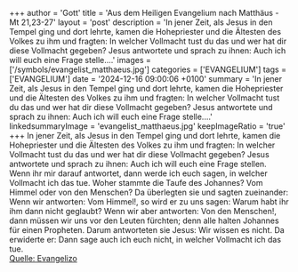 +++
author = 'Gott'
title = 'Aus dem Heiligen Evangelium nach Matthäus - Mt 21,23-27'
layout = 'post'
description = 'In jener Zeit, als Jesus in den Tempel ging und dort lehrte, kamen die Hohepriester und die Ältesten des Volkes zu ihm und fragten: In welcher Vollmacht tust du das und wer hat dir diese Vollmacht gegeben? Jesus antwortete und sprach zu ihnen: Auch ich will euch eine Frage stelle....'
images = ['/symbols/evangelist_matthaeus.jpg']
categories = ['EVANGELIUM']
tags = ['EVANGELIUM']
date = '2024-12-16 09:00:06 +0100'
summary = 'In jener Zeit, als Jesus in den Tempel ging und dort lehrte, kamen die Hohepriester und die Ältesten des Volkes zu ihm und fragten: In welcher Vollmacht tust du das und wer hat dir diese Vollmacht gegeben? Jesus antwortete und sprach zu ihnen: Auch ich will euch eine Frage stelle....'
linkedsummaryImage = 'evangelist_matthaeus.jpg'
keepImageRatio = 'true'
+++
In jener Zeit, als Jesus in den Tempel ging und dort lehrte, kamen die Hohepriester und die Ältesten des Volkes zu ihm und fragten: In welcher Vollmacht tust du das und wer hat dir diese Vollmacht gegeben?
Jesus antwortete und sprach zu ihnen: Auch ich will euch eine Frage stellen.<!--more--> Wenn ihr mir darauf antwortet, dann werde ich euch sagen, in welcher Vollmacht ich das tue.
Woher stammte die Taufe des Johannes? Vom Himmel oder von den Menschen? Da überlegten sie und sagten zueinander: Wenn wir antworten: Vom Himmel!, so wird er zu uns sagen: Warum habt ihr ihm dann nicht geglaubt?
Wenn wir aber antworten: Von den Menschen!, dann müssen wir uns vor den Leuten fürchten; denn alle halten Johannes für einen Propheten.
Darum antworteten sie Jesus: Wir wissen es nicht. Da erwiderte er: Dann sage auch ich euch nicht, in welcher Vollmacht ich das tue.<br> [Quelle: Evangelizo](https://evangeliumtagfuertag.org/DE/gospel)